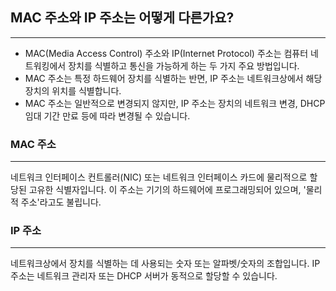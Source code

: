 ## MAC 주소와 IP 주소는 어떻게 다른가요?

---

- MAC(Media Access Control) 주소와 IP(Internet Protocol) 주소는 컴퓨터 네트워킹에서 장치를 식별하고 통신을 가능하게 하는 두 가지 주요 방법입니다.
- MAC 주소는 특정 하드웨어 장치를 식별하는 반면, IP 주소는 네트워크상에서 해당 장치의 위치를 식별합니다.
- MAC 주소는 일반적으로 변경되지 않지만, IP 주소는 장치의 네트워크 변경, DHCP 임대 기간 만료 등에 따라 변경될 수 있습니다.

### MAC 주소

---

네트워크 인터페이스 컨트롤러(NIC) 또는 네트워크 인터페이스 카드에 물리적으로 할당된 고유한 식별자입니다. 이 주소는 기기의 하드웨어에 프로그래밍되어 있으며, '물리적 주소'라고도 불립니다.

### IP 주소

---

네트워크상에서 장치를 식별하는 데 사용되는 숫자 또는 알파벳/숫자의 조합입니다. IP 주소는 네트워크 관리자 또는 DHCP 서버가 동적으로 할당할 수 있습니다.
